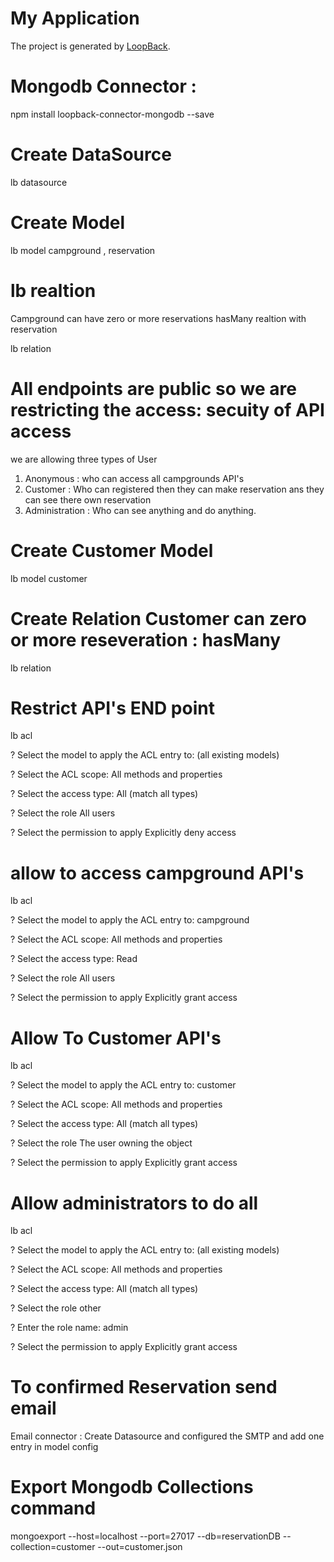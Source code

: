 # My Application

The project is generated by [LoopBack](http://loopback.io).


# Mongodb Connector : 
npm install loopback-connector-mongodb --save

# Create DataSource
lb datasource

# Create Model
lb model 
campground , reservation

# lb realtion
Campground can have zero or more reservations hasMany realtion with reservation

lb relation

# All endpoints are public so we are restricting the access: secuity of API access
we are allowing three types of User
  1. Anonymous : who can access all campgrounds API's
  2. Customer : Who can registered then they can make reservation ans they can see there own reservation
  3. Administration : Who can see anything and do anything.
# Create Customer Model
lb model
customer

# Create Relation Customer can zero or more reseveration : hasMany

lb relation

# Restrict API's END point
lb acl

? Select the model to apply the ACL entry to: (all existing models)

? Select the ACL scope: All methods and properties

? Select the access type: All (match all types)

? Select the role All users

? Select the permission to apply Explicitly deny access

# allow to access campground API's
lb acl

? Select the model to apply the ACL entry to: campground

? Select the ACL scope: All methods and properties

? Select the access type: Read

? Select the role All users

? Select the permission to apply Explicitly grant access

# Allow To Customer API's
lb acl

? Select the model to apply the ACL entry to: customer

? Select the ACL scope: All methods and properties

? Select the access type: All (match all types)

? Select the role The user owning the object

? Select the permission to apply Explicitly grant access

# Allow administrators  to do all

lb acl

? Select the model to apply the ACL entry to: (all existing models)

? Select the ACL scope: All methods and properties

? Select the access type: All (match all types)

? Select the role other

? Enter the role name: admin

? Select the permission to apply Explicitly grant access

# To confirmed Reservation send email

Email connector : Create Datasource and configured the SMTP and add one entry in model config


# Export Mongodb Collections command

mongoexport --host=localhost --port=27017 --db=reservationDB --collection=customer --out=customer.json


